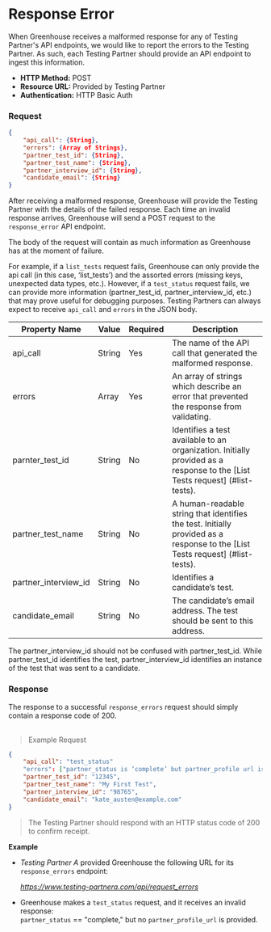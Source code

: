 # Response Error 

When Greenhouse receives a malformed response for any of Testing Partner's API endpoints, we would like to report the errors to the Testing Partner. As such, each Testing Partner should provide an API endpoint to ingest this information.

* **HTTP Method:** POST
* **Resource URL:** Provided by Testing Partner
* **Authentication:** HTTP Basic Auth

### Request


```json
{
	"api_call": {String},
	"errors": {Array of Strings},
	"partner_test_id": {String},
	"partner_test_name": {String},
	"partner_interview_id": {String},
	"candidate_email": {String}
}
```

After receiving a malformed response, Greenhouse will provide the Testing Partner with the details of the failed response. Each time an invalid response arrives, Greenhouse will send a POST request to the `response_error` API endpoint.

The body of the request will contain as much information as Greenhouse has at the moment of failure. 

For example, if a `list_tests` request fails, Greenhouse can only provide the api call (in this case, ‘list_tests’) and the assorted errors (missing keys, unexpected data types, etc.). However, if a `test_status` request fails, we can provide more information (partner_test_id, partner_interview_id, etc.) that may prove useful for debugging purposes. Testing Partners can always expect to receive `api_call` and `errors` in the JSON body. 

Property Name | Value | Required | Description
-------------- | -------------- | -------------- | --------------
api_call | String | Yes | The name of the API call that generated the malformed response.
errors | Array | Yes | An array of strings which describe an error that prevented the response from validating.
parnter_test_id | String | No | Identifies a test available to an organization. Initially provided as a response to the [List Tests request] (#list-tests).
partner_test_name | String | No | A human-readable string that identifies the test. Initially provided as a response to the [List Tests request] (#list-tests).
partner_interview_id | String | No | Identifies a candidate’s test. 
candidate_email | String | No | The candidate’s email address. The test should be sent to this address.

<aside class="notice">
The partner_interview_id should not be confused with partner_test_id. While partner_test_id identifies the test, partner_interview_id identifies an instance of the test that was sent to a candidate.
</aside>

### Response 

The response to a successful `response_errors` request should simply contain a response code of 200.
<br><br>

> Example Request

```json
{
	"api_call": "test_status"
	"errors": ["partner_status is ‘complete’ but partner_profile url is missing"],
	"partner_test_id": "12345",
	"partner_test_name": "My First Test",
	"partner_interview_id": "98765",
	"candidate_email": "kate_austen@example.com"
}
```

> The Testing Partner should respond with an HTTP status code of 200 to confirm receipt.



**Example**


* *Testing Partner A* provided Greenhouse the following URL for its `response_errors` endpoint: 

	*https://www.testing-partnera.com/api/request_errors*

* Greenhouse makes a `test_status` request, and it receives an invalid response: <br>
	`partner_status` == "complete," but no `partner_profile_url` is provided.